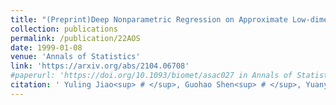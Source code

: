 ```yaml
---
title: "(Preprint)Deep Nonparametric Regression on Approximate Low-dimensional Manifolds"
collection: publications
permalink: /publication/22AOS
date: 1999-01-08
venue: 'Annals of Statistics'
link: 'https://arxiv.org/abs/2104.06708'
#paperurl: 'https://doi.org/10.1093/biomet/asac027 in Annals of Statistics'
citation: ' Yuling Jiao<sup> # </sup>, Guohao Shen<sup> # </sup>, Yuanyuan Lin* and Jian Huang*. (2022). &quot;Deep Nonparametric Regression on Approximate Low-dimensional Manifolds. &quot; <i> Major revision.</i>'
---
```


